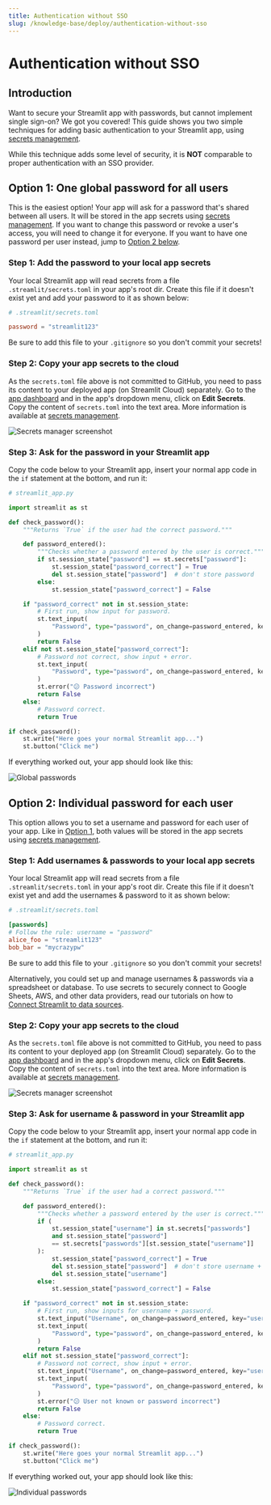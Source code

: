 ```yaml
---
title: Authentication without SSO
slug: /knowledge-base/deploy/authentication-without-sso
---
```


# Authentication without SSO

## Introduction

Want to secure your Streamlit app with passwords, but cannot implement single sign-on? We got you covered! This guide shows you two simple techniques for adding basic authentication to your Streamlit app, using [secrets management](/streamlit-cloud/get-started/deploy-an-app/connect-to-data-sources/secrets-management).

<Warning>

While this technique adds some level of security, it is **NOT** comparable to proper authentication with an SSO provider.

</Warning>

## Option 1: One global password for all users

This is the easiest option! Your app will ask for a password that's shared between all users. It will be stored in the app secrets using [secrets management](/streamlit-cloud/get-started/deploy-an-app/connect-to-data-sources/secrets-management). If you want to change this password or revoke a user's access, you will need to change it for everyone. If you want to have one password per user instead, jump to [Option 2 below](/knowledge-base/deploy/authentication-without-sso#option-2-individual-password-for-each-user).

### Step 1: Add the password to your local app secrets

Your local Streamlit app will read secrets from a file `.streamlit/secrets.toml` in your app's root dir. Create this file if it doesn't exist yet and add your password to it as shown below:

```toml
# .streamlit/secrets.toml

password = "streamlit123"
```

<Important>

Be sure to add this file to your `.gitignore` so you don't commit your secrets!

</Important>

### Step 2: Copy your app secrets to the cloud

As the `secrets.toml` file above is not committed to GitHub, you need to pass its content to your deployed app (on Streamlit Cloud) separately. Go to the [app dashboard](https://share.streamlit.io/) and in the app's dropdown menu, click on **Edit Secrets**. Copy the content of `secrets.toml` into the text area. More information is available at [secrets management](/streamlit-cloud/get-started/deploy-an-app/connect-to-data-sources/secrets-management).

![Secrets manager screenshot](/images/databases/edit-secrets.png)

### Step 3: Ask for the password in your Streamlit app

Copy the code below to your Streamlit app, insert your normal app code in the `if` statement at the bottom, and run it:

```python
# streamlit_app.py

import streamlit as st

def check_password():
    """Returns `True` if the user had the correct password."""

    def password_entered():
        """Checks whether a password entered by the user is correct."""
        if st.session_state["password"] == st.secrets["password"]:
            st.session_state["password_correct"] = True
            del st.session_state["password"]  # don't store password
        else:
            st.session_state["password_correct"] = False

    if "password_correct" not in st.session_state:
        # First run, show input for password.
        st.text_input(
            "Password", type="password", on_change=password_entered, key="password"
        )
        return False
    elif not st.session_state["password_correct"]:
        # Password not correct, show input + error.
        st.text_input(
            "Password", type="password", on_change=password_entered, key="password"
        )
        st.error("😕 Password incorrect")
        return False
    else:
        # Password correct.
        return True

if check_password():
    st.write("Here goes your normal Streamlit app...")
    st.button("Click me")
```

If everything worked out, your app should look like this:

![Global passwords](/images/streamlit-cloud/auth-without-sso-global.png)

## Option 2: Individual password for each user

This option allows you to set a username and password for each user of your app. Like in [Option 1](#option-1-one-global-password-for-all-users), both values will be stored in the app secrets using [secrets management](/streamlit-cloud/get-started/deploy-an-app/connect-to-data-sources/secrets-management).

### Step 1: Add usernames & passwords to your local app secrets

Your local Streamlit app will read secrets from a file `.streamlit/secrets.toml` in your app's root dir. Create this file if it doesn't exist yet and add the usernames & password to it as shown below:

```toml
# .streamlit/secrets.toml

[passwords]
# Follow the rule: username = "password"
alice_foo = "streamlit123"
bob_bar = "mycrazypw"
```

<Important>

Be sure to add this file to your `.gitignore` so you don't commit your secrets!

</Important>

Alternatively, you could set up and manage usernames & passwords via a spreadsheet or database. To use secrets to securely connect to Google Sheets, AWS, and other data providers, read our tutorials on how to [Connect Streamlit to data sources](/knowledge-base/tutorials/databases).

### Step 2: Copy your app secrets to the cloud

As the `secrets.toml` file above is not committed to GitHub, you need to pass its content to your deployed app (on Streamlit Cloud) separately. Go to the [app dashboard](https://share.streamlit.io/) and in the app's dropdown menu, click on **Edit Secrets**. Copy the content of `secrets.toml` into the text area. More information is available at [secrets management](/streamlit-cloud/get-started/deploy-an-app/connect-to-data-sources/secrets-management).

![Secrets manager screenshot](/images/databases/edit-secrets.png)

### Step 3: Ask for username & password in your Streamlit app

Copy the code below to your Streamlit app, insert your normal app code in the `if` statement at the bottom, and run it:

```python
# streamlit_app.py

import streamlit as st

def check_password():
    """Returns `True` if the user had a correct password."""

    def password_entered():
        """Checks whether a password entered by the user is correct."""
        if (
            st.session_state["username"] in st.secrets["passwords"]
            and st.session_state["password"]
            == st.secrets["passwords"][st.session_state["username"]]
        ):
            st.session_state["password_correct"] = True
            del st.session_state["password"]  # don't store username + password
            del st.session_state["username"]
        else:
            st.session_state["password_correct"] = False

    if "password_correct" not in st.session_state:
        # First run, show inputs for username + password.
        st.text_input("Username", on_change=password_entered, key="username")
        st.text_input(
            "Password", type="password", on_change=password_entered, key="password"
        )
        return False
    elif not st.session_state["password_correct"]:
        # Password not correct, show input + error.
        st.text_input("Username", on_change=password_entered, key="username")
        st.text_input(
            "Password", type="password", on_change=password_entered, key="password"
        )
        st.error("😕 User not known or password incorrect")
        return False
    else:
        # Password correct.
        return True

if check_password():
    st.write("Here goes your normal Streamlit app...")
    st.button("Click me")
```

If everything worked out, your app should look like this:

![Individual passwords](/images/streamlit-cloud/auth-without-sso-individual.png)
